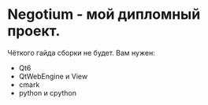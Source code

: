 # Negotium - мой дипломный проект.

Чёткого гайда сборки не будет. Вам нужен:
* Qt6
* QtWebEngine и View
* cmark
* python и cpython